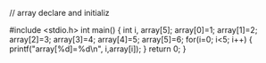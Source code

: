 // array declare and initializ

#include <stdio.h>
int main() {
int i, array[5];
array[0]=1;
array[1]=2;
array[2]=3;
array[3]=4;
array[4]=5;
array[5]=6;
for(i=0; i<5; i++)
{
    printf("array[%d]=%d\n", i,array[i]);
}
    return 0;
}
